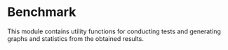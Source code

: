 # Benchmark

This module contains utility functions for conducting tests and generating graphs and statistics from the obtained results.